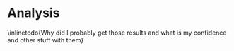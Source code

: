 # Analysis #

\inlinetodo{Why did I probably get those results and what is my confidence and other stuff
with them}

<!-- vim:set filetype=markdown.pandoc : -->
